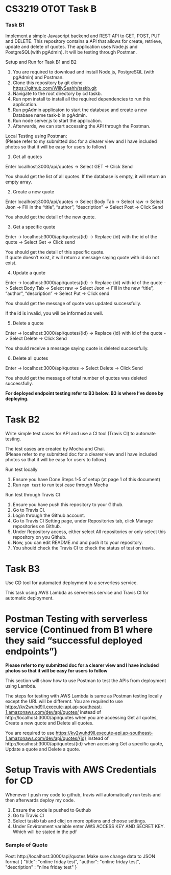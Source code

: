 # CS3219 OTOT Task B


### Task B1

Implement a simple Javascript backend and REST API to GET, POST, PUT and DELETE. This repository contains a API that allows for create, retrieve, update and delete of quotes. The application uses Node.js and PostgreSQL(with pgAdmin). It will be testing through Postman.

Setup and Run for Task B1 and B2
1. You are required to download and install Node.js, PostgreSQL (with pgAdmin) and Postman.
2. Clone this repository by git clone https://github.com/WillySeahh/taskb.git
3. Navigate to the root directory by cd taskb.
4. Run npm install to install all the required dependencies to run this application.
5. Run pgAdmin applicaton to start the database and create a new Database name task-b in pgAdmin.
6. Run node server.js to start the application.
7. Afterwards, we can start accessing the API through the Postman.



Local Testing using Postman:  
(Please refer to my submitted doc for a clearer view and I have included photos so that it will be easy
for users to follow)

1. Get all quotes  

Enter localhost:3000/api/quotes -> Select GET -> Click Send  

You should get the list of all quotes. If the database is empty, it will return an empty array.


2. Create a new quote  

Enter localhost:3000/api/quotes -> Select Body Tab -> Select raw -> Select Json -> Fill in the “title”, “author”, “description” -> Select Post -> Click Send  

You should get the detail of the new quote. 

3. Get a specific quote  

Enter -> localhost:3000/api/quotes/{id} -> Replace {id} with the id of the quote -> Select Get -> Click send   
 
You should get the detail of this specific quote.  
If quote doesn’t exist, it will return a message saying quote with id do not exist.
 

4. Update a quote  

Enter -> localhost:3000/api/quotes/{id} -> Replace {id} with id of the quote -> Select Body Tab -> Select raw -> Select Json -> Fill in the new “title”, “author”, “description” -> Select Put -> Click send  

 
You should get the message of quote was updated successfully.

If the id is invalid, you will be informed as well.  
 

5. Delete a quote  

Enter -> localhost:3000/api/quotes/{id} -> Replace {id} with id of the quote -> Select Delete -> Click Send  
 
You should receive a message saying quote is deleted successfully.

6. Delete all quotes  

Enter -> localhost:3000/api/quotes -> Select Delete -> Click Send  
 
You should get the message of total number of quotes was deleted successfully.


**For deployed endpoint testing refer to B3 below. B3 is where I’ve done by deploying.**


# Task B2  
Write simple test cases for API and use a CI tool (Travis CI) to automate testing.

The test cases are created by Mocha and Chai.  
(Please refer to my submitted doc for a clearer view and I have included photos so that it will be easy
for users to follow)

Run test locally
1. Ensure you have Done Steps 1-5 of setup (at page 1 of this document)
2. Run `npm test` to run test case through Mocha
 
 
Run test through Travis CI
1. Ensure you have push this repository to your Github.
2. Go to Travis CI.
3. Login through the Github account.
4. Go to Travis CI Setting page, under Repositories tab, click Manage repositories on Github.
5. Under Repository access, either select All repositories or only select this repository on you Github.
6. Now, you can edit README.md and push it to your repository.
7. You should check the Travis CI to check the status of test on travis.  



# Task B3  
Use CD tool for automated deployment to a serverless service.

This task using AWS Lambda as serverless service and Travis CI for automatic deployment.

# Postman Testing with serverless service (Continued from B1 where they said “successful deployed endpoints”)  

**Please refer to my submitted doc for a clearer view and I have included photos so that it will be easy
for users to follow**  

This section will show how to use Postman to test the APIs from deployment using Lambda.



The steps for testing with AWS Lambda is same as Postman testing locally except the URL will be different.
You are required to use https://kv2wuhd9ll.execute-api.ap-southeast-1.amazonaws.com/dev/api/quotes/ instead of http://localhost:3000/api/quotes when you are accessing Get all quotes, Create a new quote and Delete all quotes.
 
 
You are required to use https://kv2wuhd9ll.execute-api.ap-southeast-1.amazonaws.com/dev/api/quotes/{id} instead of http://localhost:3000/api/quotes/{id} when accessing Get a specific quote, Update a quote and Delete a quote.
 
 


# Setup Travis with AWS Credentials for CD

Whenever I push my code to github, travis will automatically run tests and then afterwards deploy my code. 
1. Ensure the code is pushed to Guthub
2. Go to Travis CI
3. Select taskb tab and clicj on more options and choose settings.
4. Under Environment variable enter AWS ACCESS KEY AND SECRET KEY. Which will be stated in the pdf
 

### Sample of Quote
Post: http://localhost:3000/api/quotes
Make sure change data to JSON format
{ 
    "title": "online friday test",
    "author": "online friday test", 
    "description" : "nline friday test"
}